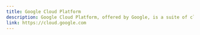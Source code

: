 ```yaml
---
title: Google Cloud Platform
description: Google Cloud Platform, offered by Google, is a suite of cloud computing services that runs on the same infrastructure that Google uses internally for its end-user products, such as Google Search, Gmail, Google Drive, and YouTube.
link: https://cloud.google.com
---
```


